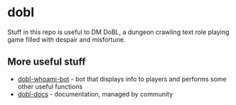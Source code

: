 # dobl

Stuff in this repo is useful to DM DoBL, a dungeon crawling text role playing game filled with despair and misfortune.

## More useful stuff

* [dobl-whoami-bot](https://github.com/CreativeeBlackWolf/dobl-whoami-bot) - bot that displays info to players and performs some other useful functions
* [dobl-docs](https://creativeeblackwolf.github.io/dobl-docs/) - documentation, managed by community
